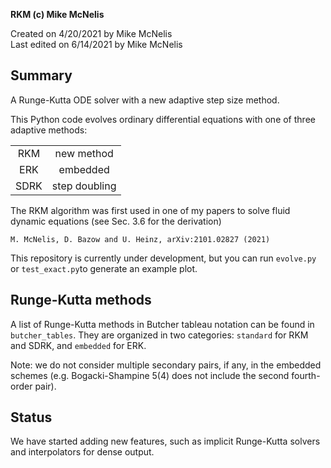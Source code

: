 **RKM (c) Mike McNelis**

Created on 4/20/2021 by Mike McNelis\
Last edited on 6/14/2021 by Mike McNelis

## Summary
A Runge-Kutta ODE solver with a new adaptive step size method.

This Python code evolves ordinary differential equations with one of three adaptive methods:

| ||
|:----:|:-------------:|
| RKM  | new method    |
| ERK  | embedded      |
| SDRK | step doubling |

The RKM algorithm was first used in one of my papers to solve fluid dynamic equations (see Sec. 3.6 for the derivation)

    M. McNelis, D. Bazow and U. Heinz, arXiv:2101.02827 (2021)

This repository is currently under development, but you can run `evolve.py` or `test_exact.py`to generate an example plot.


## Runge-Kutta methods

A list of Runge-Kutta methods in Butcher tableau notation can be found in `butcher_tables`. They are organized in two categories: `standard` for RKM and SDRK, and `embedded` for ERK.

Note: we do not consider multiple secondary pairs, if any, in the embedded schemes (e.g. Bogacki-Shampine 5(4) does not include the second fourth-order pair).


## Status

We have started adding new features, such as implicit Runge-Kutta solvers and interpolators for dense output. 



